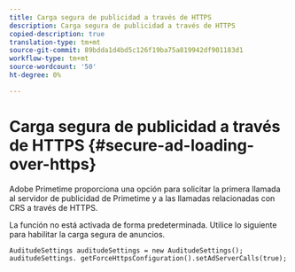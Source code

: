 ```yaml
---
title: Carga segura de publicidad a través de HTTPS
description: Carga segura de publicidad a través de HTTPS
copied-description: true
translation-type: tm+mt
source-git-commit: 89bdda1d4bd5c126f19ba75a819942df901183d1
workflow-type: tm+mt
source-wordcount: '50'
ht-degree: 0%

---
```



# Carga segura de publicidad a través de HTTPS {#secure-ad-loading-over-https}

Adobe Primetime proporciona una opción para solicitar la primera llamada al servidor de publicidad de Primetime y a las llamadas relacionadas con CRS a través de HTTPS.

La función no está activada de forma predeterminada. Utilice lo siguiente para habilitar la carga segura de anuncios.

```
AuditudeSettings auditudeSettings = new AuditudeSettings(); 
auditudeSettings. getForceHttpsConfiguration().setAdServerCalls(true);
```


